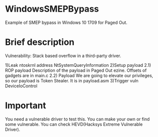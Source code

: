 # WindowsSMEPBypass
Example of SMEP bypass in Windows 10 1709 for Paged Out.

# Brief description

Vulnerability: Stack based overflow in a third-party driver.

1)Leak ntoskrnl address
        NtSystemQueryInformation
2)Setup payload
    2.1) ROP payload
        Description of the payload in Paged Out ezine. Offsets of gadgets are in main.c
    2.2) Payload
        We are going to elevate our privileges, so our payload is Token Stealer. It is in payload.asm
3)Trigger vuln
        DeviceIoControl

# Important

You need a vulnerable driver to test this. You can make your own or find some vulnerable. You can check HEVD(Hacksys Extreme Vulnerable Driver).
